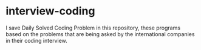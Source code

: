 # interview-coding
I save Daily Solved Coding Problem in this repository, these programs based on the problems that are being asked by the international companies in their coding interview.
